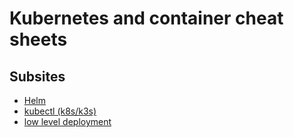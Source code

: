 Kubernetes and container cheat sheets
=====================================

Subsites
--------

* [Helm](helm.md)
* [kubectl (k8s/k3s)](kubectl.md)
* [low level deployment](low_level_deployment.md)
